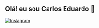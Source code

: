 ## Olá! eu sou Carlos Eduardo 👋

[![Instagram](https://img.shields.io/badge/Instagram-E4405F?style=for-the-badge&logo=instagram&logoColor=white)](https://instagram.com/carlos__alvs)
